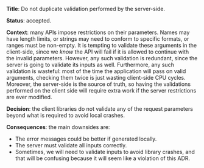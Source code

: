 **Title**: Do not duplicate validation performed by the server-side.

**Status**: accepted.

**Context**: many APIs impose restrictions on their parameters. Names may have
length limits, or strings may need to conform to specific formats, or ranges
must be non-empty. It is tempting to validate these arguments in the
client-side, since we *know* the API will fail if it is allowed to continue with
the invalid parameters. However, any such validation is redundant, since the
server is going to validate its inputs as well. Furthermore, any such validation
is wasteful: most of the time the application will pass on valid arguments,
checking them twice is just wasting client-side CPU cycles. Moreover, the
server-side is the source of truth, so having the validations performed on the
client side will require extra work if the server restrictions are ever
modified.

**Decision**: the client libraries do not validate any of the request parameters
beyond what is required to avoid local crashes.

**Consequences**: the main downsides are:

- The error messages could be better if generated locally.
- The server must validate all inputs correctly.
- Sometimes, we will need to validate inputs to avoid library crashes, and that
  will be confusing because it will seem like a violation of this ADR.
